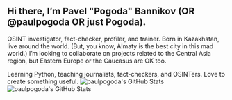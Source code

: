 ## Hi there, I’m Pavel "Pogoda" Bannikov (OR @paulpogoda OR just Pogoda). 

OSINT investigator, fact-checker, profiler, and trainer. Born in Kazakhstan, live around the world. (But, you know, Almaty is the best city in this mad world.)
I’m looking to collaborate on projects related to the Central Asia region, but Eastern Europe or the Caucasus are OK too.

Learning Python, teaching journalists, fact-checkers, and OSINTers. Love to create something useful. 
<img src="https://github-readme-stats.vercel.app/api?username=paulpogoda&theme=default&show_icons=true&hide_border=true&count_private=true" alt="paulpogoda's GitHub Stats" />
<img src="https://github-readme-streak-stats.herokuapp.com/?user=paulpogoda&theme=default&hide_border=true" alt="paulpogoda's GitHub Stats" />
<!---
paulpogoda/paulpogoda is a ✨ special ✨ repository because its `README.md` (this file) appears on your GitHub profile.
You can click the Preview link to take a look at your changes.
--->
